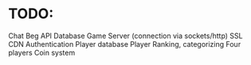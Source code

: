 #   TODO:

Chat 
Beg
API
Database
Game Server (connection via sockets/http)
SSL
CDN
Authentication
Player database
Player Ranking, categorizing
Four players
Coin system